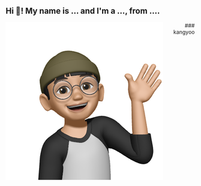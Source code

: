 <h2 align="left">Hi 👋! My name is ... and I'm a ..., from ....</h2>

<img align="left" src="./bed274dc4e621647f8d35df9cd4bfb47-sticker.png">

<div align="right">
  ### kangyoo
</div>

